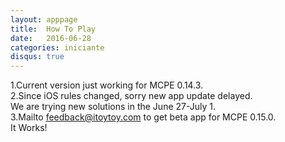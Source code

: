 ```yaml
---
layout: apppage
title:  How To Play
date:   2016-06-28
categories: iniciante
disqus: true
---
```

1.Current version just working for MCPE 0.14.3.  
2.Since iOS rules changed, sorry new app update delayed.  
We are trying new solutions in the June 27-July 1.  
3.Mailto feedback@itoytoy.com to get beta app for MCPE 0.15.0.  
It Works! 


